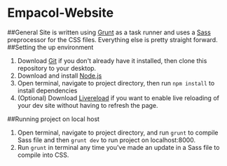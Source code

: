 # Empacol-Website
##General
Site is written using [Grunt](http://gruntjs.com/) as a task runner and uses a [Sass](http://sass-lang.com) preprocessor for the CSS files. Everything else is pretty straight forward. 
##Setting the up environment
1. Download [Git](http://git-scm.com/downloads) if you don't already have it installed, then clone this repository to your desktop.
2. Download and install [Node.js](http://nodejs.org/)
3. Open terminal, navigate to project directory, then run `npm install` to install dependencies
4. (Optional) Download [Livereload](https://chrome.google.com/webstore/detail/livereload/jnihajbhpnppcggbcgedagnkighmdlei?hl=en) if you want to enable live reloading of your dev site without having to refresh the page.

##Running project on local host
1. Open terminal, navigate to project directory, and run `grunt` to compile Sass file and then `grunt dev` to run project on localhost:8000.
2. Run `grunt` in terminal any time you've made an update in a Sass file to compile into CSS.
